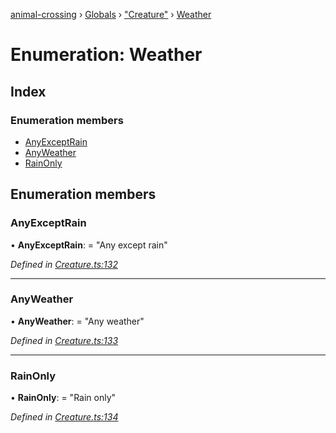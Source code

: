 [animal-crossing](../README.md) › [Globals](../globals.md) › ["Creature"](../modules/_creature_.md) › [Weather](_creature_.weather.md)

# Enumeration: Weather

## Index

### Enumeration members

* [AnyExceptRain](_creature_.weather.md#anyexceptrain)
* [AnyWeather](_creature_.weather.md#anyweather)
* [RainOnly](_creature_.weather.md#rainonly)

## Enumeration members

###  AnyExceptRain

• **AnyExceptRain**: = "Any except rain"

*Defined in [Creature.ts:132](https://github.com/Norviah/animal-crossing/blob/09a17bd/module/types/Creature.ts#L132)*

___

###  AnyWeather

• **AnyWeather**: = "Any weather"

*Defined in [Creature.ts:133](https://github.com/Norviah/animal-crossing/blob/09a17bd/module/types/Creature.ts#L133)*

___

###  RainOnly

• **RainOnly**: = "Rain only"

*Defined in [Creature.ts:134](https://github.com/Norviah/animal-crossing/blob/09a17bd/module/types/Creature.ts#L134)*
